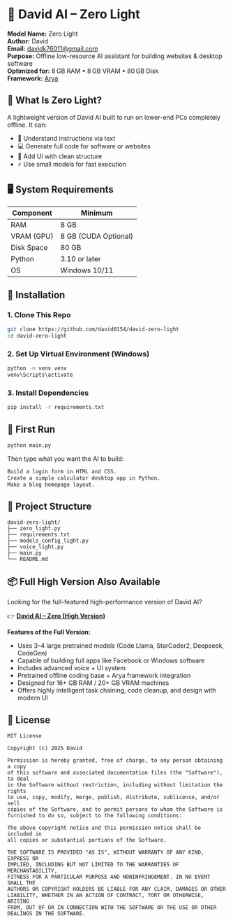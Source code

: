 # 🤖 David AI – Zero Light

**Model Name:** Zero Light  
**Author:** David  
**Email:** davidk76011@gmail.com  
**Purpose:** Offline low-resource AI assistant for building websites & desktop software  
**Optimized for:** 8 GB RAM • 8 GB VRAM • 80 GB Disk  
**Framework:** [Arya](https://github.com/david0154/Arya)  

## 🌟 What Is Zero Light?

A lightweight version of David AI built to run on lower-end PCs completely offline. It can:
- 🧠 Understand instructions via text
- 💻 Generate full code for software or websites
- 🎨 Add UI with clean structure
- ⚡ Use small models for fast execution

## 🖥️ System Requirements

| Component       | Minimum           |
|----------------|--------------------|
| RAM            | 8 GB               |
| VRAM (GPU)     | 8 GB (CUDA Optional)|
| Disk Space     | 80 GB              |
| Python         | 3.10 or later      |
| OS             | Windows 10/11      |

## 🚀 Installation

### 1. Clone This Repo
```bash
git clone https://github.com/david0154/david-zero-light
cd david-zero-light
```

### 2. Set Up Virtual Environment (Windows)
```bash
python -m venv venv
venv\Scripts\activate
```

### 3. Install Dependencies
```bash
pip install -r requirements.txt
```

## 🤖 First Run
```bash
python main.py
```

Then type what you want the AI to build:
```txt
Build a login form in HTML and CSS.
Create a simple calculator desktop app in Python.
Make a blog homepage layout.
```

## 📁 Project Structure
```
david-zero-light/
├── zero_light.py
├── requirements.txt
├── models_config_light.py
├── voice_light.py
├── main.py
└── README.md
```
## 📦 Full High Version Also Available

Looking for the full-featured high-performance version of David AI?

👉 **[David AI – Zero (High Version)](https://github.com/david0154/David-zero-ai)**

**Features of the Full Version:**
- Uses 3–4 large pretrained models (Code Llama, StarCoder2, Deepseek, CodeGen)
- Capable of building full apps like Facebook or Windows software
- Includes advanced voice + UI system
- Pretrained offline coding base + Arya framework integration
- Designed for 16+ GB RAM / 20+ GB VRAM machines
- Offers highly intelligent task chaining, code cleanup, and design with modern UI

## 📖 License

```
MIT License

Copyright (c) 2025 David

Permission is hereby granted, free of charge, to any person obtaining a copy
of this software and associated documentation files (the "Software"), to deal
in the Software without restriction, including without limitation the rights
to use, copy, modify, merge, publish, distribute, sublicense, and/or sell   
copies of the Software, and to permit persons to whom the Software is        
furnished to do so, subject to the following conditions:                     

The above copyright notice and this permission notice shall be included in   
all copies or substantial portions of the Software.                          

THE SOFTWARE IS PROVIDED "AS IS", WITHOUT WARRANTY OF ANY KIND, EXPRESS OR  
IMPLIED, INCLUDING BUT NOT LIMITED TO THE WARRANTIES OF MERCHANTABILITY,    
FITNESS FOR A PARTICULAR PURPOSE AND NONINFRINGEMENT. IN NO EVENT SHALL THE 
AUTHORS OR COPYRIGHT HOLDERS BE LIABLE FOR ANY CLAIM, DAMAGES OR OTHER      
LIABILITY, WHETHER IN AN ACTION OF CONTRACT, TORT OR OTHERWISE, ARISING     
FROM, OUT OF OR IN CONNECTION WITH THE SOFTWARE OR THE USE OR OTHER         
DEALINGS IN THE SOFTWARE.
```

